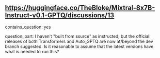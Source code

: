 ## https://huggingface.co/TheBloke/Mixtral-8x7B-Instruct-v0.1-GPTQ/discussions/13

contains_question: yes

question_part: I haven't "built from source" as instructed, but the official releases of both Transformers and Auto_GPTQ are now at/beyond the dev branch suggested.  Is it reasonable to assume that the latest versions have what is needed to run this?